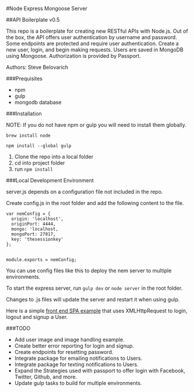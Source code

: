#Node Express Mongoose Server

##API Boilerplate v0.5


This repo is a boilerplate for creating new RESTful APIs with Node.js. Out of the box, the API offers user authentication by username and password. Some endpoints are protected and require user authentication. Create a new user, login, and begin making requests. Users are saved in MongoDB using Mongoose. Authorization is provided by Passport.

Authors: Steve Belovarich

###Prequisites

* npm
* gulp
* mongodb database

###Installation

NOTE: If you do not have npm or gulp you will need to install them globally.

```brew install node```

```npm install --global gulp```


1. Clone the repo into a local folder
2. cd into project folder
3. run `npm install`


###Local Development Environment


server.js depends on a configuration file not included in the repo.

Create config.js in the root folder and add the following content to the file.

```
var nemConfig = {
  origin: 'localhost',
  originPort: 4444,
  mongo: 'localhost,
  mongoPort: 27017,
  key: 'thesessionkey'
};


module.exports = nemConfig;

```

You can use config files like this to deploy the nem server to multiple environments.


To start the express server, run `gulp dev` or `node server` in the root folder.

Changes to .js files will update the server and restart it when using gulp.


Here is a simple [front end SPA example](https://github.com/steveblue/xhr-api-example) that uses XMLHttpRequest to login, logout and signup a User. 


###TODO

* Add user image and image handling example.
* Create better error reporting for login and signup.
* Create endpoints for resetting password.
* Integrate package for emailing notifications to Users.
* Integrate package for texting notifications to Users.
* Expand the Strategies used with passport to offer login with Facebook, Twitter, Github, and more.
* Update gulp tasks to build for multiple environments.
